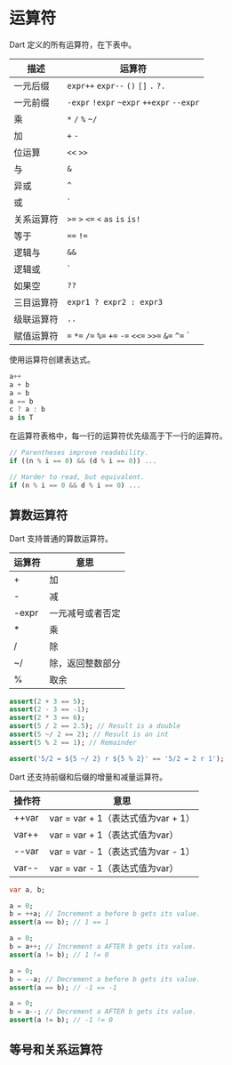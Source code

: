 # 运算符

Dart 定义的所有运算符，在下表中。

描述 | 运算符
---|---
一元后缀 | `expr++`    `expr--`   `()`   `[]`   `.`   `?.`
一元前缀 | `-expr`    `!expr`    `~expr`    `++expr`    `--expr`
乘 | `*`    `/`   `%`  `~/`
加 | `+`    `-`
位运算 | `<<`    `>>`
与 | `&`
异或 | `^`
或 | `|`
关系运算符 | `>=`   `>`   `<=`   `<`   `as`   `is`   `is!`
等于 | `==`    `!=`
逻辑与 | `&&`
逻辑或 | `||`
如果空 | `??`
三目运算符 | `expr1 ? expr2 : expr3`
级联运算符 | `..`
赋值运算符 | `=`   `*=`   `/=`   `%=`   `+=`   `-=`   `<<=`   `>>=`   `&=`   `^=`   `|=`   `??=`

使用运算符创建表达式。

```dart
a++
a + b
a = b
a == b
c ? a : b
a is T
```

在运算符表格中，每一行的运算符优先级高于下一行的运算符。

```dart
// Parentheses improve readability.
if ((n % i == 0) && (d % i == 0)) ...

// Harder to read, but equivalent.
if (n % i == 0 && d % i == 0) ...
```

## 算数运算符

Dart 支持普通的算数运算符。

运算符 | 意思
-- | --
+ | 加
- | 减
-expr | 一元减号或者否定
* | 乘
/ | 除
~/ | 除，返回整数部分
% | 取余

```dart
assert(2 + 3 == 5);
assert(2 - 3 == -1);
assert(2 * 3 == 6);
assert(5 / 2 == 2.5); // Result is a double
assert(5 ~/ 2 == 2); // Result is an int
assert(5 % 2 == 1); // Remainder

assert('5/2 = ${5 ~/ 2} r ${5 % 2}' == '5/2 = 2 r 1');
```

Dart 还支持前缀和后缀的增量和减量运算符。

操作符 | 意思
-- | --
++var | var = var + 1（表达式值为var + 1）
var++ | var = var + 1（表达式值为var）
--var | var = var - 1（表达式值为var - 1）
var-- | var = var - 1（表达式值为var）

```dart
var a, b;

a = 0;
b = ++a; // Increment a before b gets its value.
assert(a == b); // 1 == 1

a = 0;
b = a++; // Increment a AFTER b gets its value.
assert(a != b); // 1 != 0

a = 0;
b = --a; // Decrement a before b gets its value.
assert(a == b); // -1 == -1

a = 0;
b = a--; // Decrement a AFTER b gets its value.
assert(a != b); // -1 != 0
```

## 等号和关系运算符

